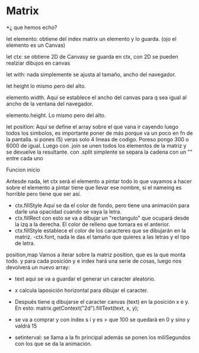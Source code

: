 # Matrix

\*¿ que hemos echo?

let elemento: obtiene del index matrix un elemento y lo guarda. (ojo el elemento es un Canvas)

let ctx: se obtiene 2D de Canvasy se guarda en ctx, con 2D se pueden realziar dibujos en canvas

let with: nada simplemente se ajusta al tamaño, ancho del navegador.

let height lo mismo pero del alto.

elemento.width. Aquí se establece el ancho del canvas para q sea igual al ancho de la ventana del navegador.

elemento.height. Lo mismo pero del alto.

let position: Aquí se define el array sobre el que vana ir cayendo luego todos los simbolos, es importante poner de más porque va un poco en fn de la pantalla. si pones (5) veras solo 4 lineas de codigo. Poreso pongo 300 o 6000 de igual. Luego con .join se unen todos los elementos de la matriz y se devuelve la resultante. con .split simplente se separa la cadena con un "" entre cada uno

Funcion inicio

Antesde nada, let ctx será el elemento a pintar todo lo que vayamos a hacer sobre el elemento a pintar tiene que llevar ese nombre, si el nameing es horrible pero tiene que ser así.

- ctx.fillStyle Aquí se da el color de fondo, pero tiene una animación para darle una opacidad cuando se vaya la letra.
- ctx.fillRect con esto se va a dibujar un "rectangulo" que ocupará desde la izq a la derecha. El color de relleno que tomara es el anterior.
- ctx.fillStyle establece el color de los caracteres que se dibujarán en la matriz.
  -ctx.font, nada le das el tamaño que quieres a las letras y el tipo de letra.

position,map
Vamos a iterar sobre la matriz position, que es la que monta todo. y para cada posición y e index hará una serie de cosas, luego nos devolverá un nuevo array:

- text aqui se va a guardar el generar un caracter aleatorio.
- x calcula laposición horizontal para dibujar el caracter.
- Después tiene q dibujarse el caracter canvas (text) en la posición x e y. En esto: matrix.getContext("2d").fillText(text, x, y);

- se va a comprar y con index s i y es > que 100 se quedará en 0
  y sino y valdrá 15

- setinterval: se llama a la fn principal además se ponen los miliSegundos con los que se da la animación.
